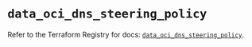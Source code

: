 # `data_oci_dns_steering_policy`

Refer to the Terraform Registry for docs: [`data_oci_dns_steering_policy`](https://registry.terraform.io/providers/oracle/oci/7.19.0/docs/data-sources/dns_steering_policy).
